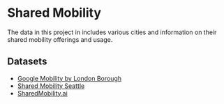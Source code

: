 # Shared Mobility
The data in this project in includes various cities and information on their shared mobility offerings and usage.

## Datasets
* [Google Mobility by London Borough](https://data.gov.uk/dataset/f272d8d5-6da3-4fea-9f3c-79c7fd9ab6d7/google-mobility-by-borough)
* [Shared Mobility Seattle](https://data.seattle.gov/Transportation/Shared-Mobility-Daily-Summary/68xm-yau9)
* [SharedMobility.ai](https://sharedmobility.ai/dokumentation/tensorflow-datasets/)
